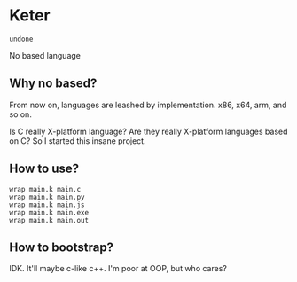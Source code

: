 # Keter
```
undone
```
No based language

## Why no based?
From now on, languages are leashed by implementation. x86, x64, arm, and so on.

Is C really X-platform language? Are they really X-platform languages based on C? So I started this insane project.

## How to use?
```
wrap main.k main.c
wrap main.k main.py
wrap main.k main.js
wrap main.k main.exe
wrap main.k main.out
```

## How to bootstrap?
IDK.
It'll maybe c-like c++.
I'm poor at OOP, but who cares?
